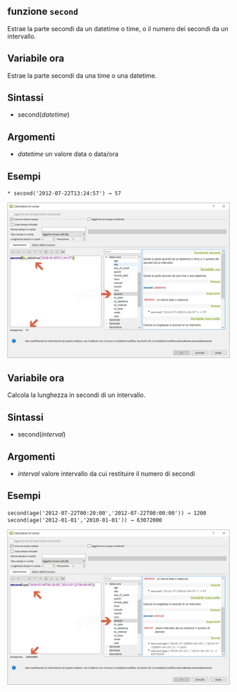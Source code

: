 ## funzione `second`

Estrae la parte secondi da un datetime o time, o il numero dei secondi da un intervallo.

## Variabile ora

Estrae la parte secondi da una time o una datetime.

## Sintassi

* second(_datetime_)

## Argomenti

* _datetime_ un valore data o data/ora

## Esempi
```
* second('2012-07-22T13:24:57') → 57
```

![](/img/data_e_ora/second1.png)

## Variabile ora

Calcola la lunghezza in secondi di un intervallo.

## Sintassi

* second(_interval_)

## Argomenti

* _interval_ valore intervallo da cui restituire il numero di secondi

## Esempi
```
second(age('2012-07-22T00:20:00','2012-07-22T00:00:00')) → 1200
second(age('2012-01-01','2010-01-01')) → 63072000
```

![](/img/data_e_ora/second2.png)